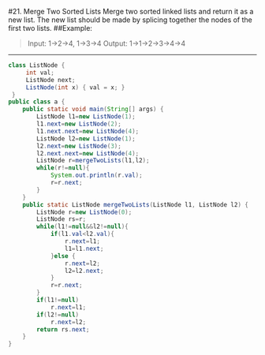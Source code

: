#21. Merge Two Sorted Lists
Merge two sorted linked lists and return it as a new list. The new list should be made by splicing together the nodes of the first two lists.
##Example:
>Input: 1->2->4, 1->3->4
Output: 1->1->2->3->4->4

---
```java
class ListNode {
     int val;
     ListNode next;
     ListNode(int x) { val = x; }
 }
public class a {
    public static void main(String[] args) {
        ListNode l1=new ListNode(1);
        l1.next=new ListNode(2);
        l1.next.next=new ListNode(4);
        ListNode l2=new ListNode(1);
        l2.next=new ListNode(3);
        l2.next.next=new ListNode(4);
        ListNode r=mergeTwoLists(l1,l2);
        while(r!=null){
            System.out.println(r.val);
            r=r.next;
        }
    }
    public static ListNode mergeTwoLists(ListNode l1, ListNode l2) {
        ListNode r=new ListNode(0);
        ListNode rs=r;
        while(l1!=null&&l2!=null){
            if(l1.val<l2.val){
                r.next=l1;
                l1=l1.next;
            }else {
                r.next=l2;
                l2=l2.next;
            }
            r=r.next;
        }
        if(l1!=null)
            r.next=l1;
        if(l2!=null)
            r.next=l2;
        return rs.next;
    }
}
